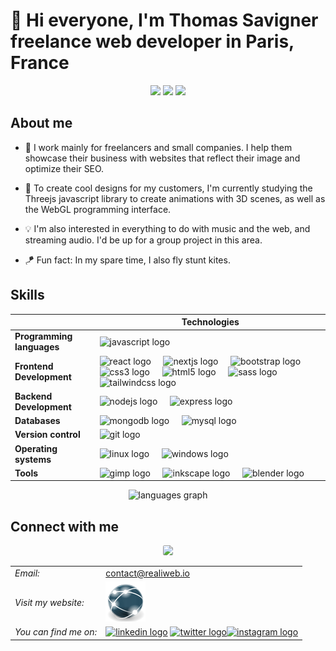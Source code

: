 # 👋 Hi everyone, I'm Thomas Savigner freelance web developer in Paris, France

<div align="center">
    <img height="100" src="https://i.giphy.com/media/v1.Y2lkPTc5MGI3NjExeXM1eXo5Y2Q0MjZhZDNuNW1xcHE0eWllZWpicXhkOWZnZ2huOWNyYiZlcD12MV9pbnRlcm5hbF9naWZfYnlfaWQmY3Q9Zw/IXnygGeB6LPPi/giphy.gif"/>
    <img height="200" src="https://i.giphy.com/media/v1.Y2lkPTc5MGI3NjExcnM5bGF2NTg1ZWhjYjNxNWtrMmJlZ3h5dWgxbHQzODNkbWNoNmgzYSZlcD12MV9pbnRlcm5hbF9naWZfYnlfaWQmY3Q9Zw/3ov9jNziFTMfzSumAw/giphy.gif"/>
    <img height="100" src="https://i.giphy.com/media/v1.Y2lkPTc5MGI3NjExeXM1eXo5Y2Q0MjZhZDNuNW1xcHE0eWllZWpicXhkOWZnZ2huOWNyYiZlcD12MV9pbnRlcm5hbF9naWZfYnlfaWQmY3Q9Zw/IXnygGeB6LPPi/giphy.gif"  />
</div>
<div align="center">
    <div align="center">

</div>

</div>

## About me

- 🔭 I work mainly for freelancers and small companies. I help them showcase their business with websites that reflect their image and optimize their SEO.
- 🌱 To create cool designs for my customers, I'm currently studying the Threejs javascript library to create animations with 3D scenes, as well as the WebGL programming interface.

- 💡 I'm also interested in everything to do with music and the web, and streaming audio. I'd be up for a group project in this area.
- 🪁 Fun fact: In my spare time, I also fly stunt kites.

## Skills

<div align="center">

|                           | **Technologies** |
| ------------------------- | ------------------------------ |
| **Programming languages** | <img src="https://cdn.jsdelivr.net/gh/devicons/devicon/icons/javascript/javascript-original.svg" height="40" alt="javascript logo"  />  |
| **Frontend Development**  | <img src="https://cdn.jsdelivr.net/gh/devicons/devicon/icons/react/react-original.svg" height="40" alt="react logo"  /> <img width="12" /> <img src="https://cdn.jsdelivr.net/gh/devicons/devicon/icons/nextjs/nextjs-line.svg" height="40" alt="nextjs logo"  /> <img width="12" /> <img src="https://cdn.jsdelivr.net/gh/devicons/devicon/icons/bootstrap/bootstrap-original.svg" height="40" alt="bootstrap logo"  /> <img width="12" /> <img src="https://cdn.jsdelivr.net/gh/devicons/devicon/icons/css3/css3-original.svg" height="40" alt="css3 logo"  /> <img width="12" /> <img src="https://cdn.jsdelivr.net/gh/devicons/devicon/icons/html5/html5-original.svg" height="40" alt="html5 logo"  /> <img width="12" /> <img src="https://cdn.jsdelivr.net/gh/devicons/devicon/icons/sass/sass-original.svg" height="40" alt="sass logo"  /> <img width="12" /> <img src="https://cdn.jsdelivr.net/gh/devicons/devicon/icons/tailwindcss/tailwindcss-original-wordmark.svg" height="40" alt="tailwindcss logo"  /> |
| **Backend Development**   | <img src="https://skillicons.dev/icons?i=nodejs" height="40" alt="nodejs logo"  /> <img width="12" /> <img src="https://cdn.jsdelivr.net/gh/devicons/devicon/icons/express/express-original-wordmark.svg" height="40" alt="express logo"  />  |
| **Databases**             | <img src="https://cdn.jsdelivr.net/gh/devicons/devicon/icons/mongodb/mongodb-original.svg" height="40" alt="mongodb logo"  /> <img width="12" /> <img src="https://cdn.jsdelivr.net/gh/devicons/devicon/icons/mysql/mysql-original.svg" height="40" alt="mysql logo" /> |
| **Version control**       | <img src="https://cdn.jsdelivr.net/gh/devicons/devicon/icons/git/git-original.svg" height="40" alt="git logo"  /> |
| **Operating systems**     | <img src="https://cdn.jsdelivr.net/gh/devicons/devicon/icons/linux/linux-original.svg" height="40" alt="linux logo"  /> <img width="12" /> <img src="https://cdn.jsdelivr.net/gh/devicons/devicon/icons/windows11/windows11-original.svg" height="40" alt="windows logo" /> |
| **Tools**                 | <img src="https://cdn.jsdelivr.net/gh/devicons/devicon/icons/gimp/gimp-original.svg" height="40" alt="gimp logo"  /> <img width="12" /> <img src="https://cdn.jsdelivr.net/gh/devicons/devicon/icons/inkscape/inkscape-original.svg" height="40" alt="inkscape logo"  /> <img width="12" /> <img src="https://cdn.jsdelivr.net/gh/devicons/devicon/icons/blender/blender-original.svg" height="40" alt="blender logo" /> |

</div>

<div align="center">
  <img src="https://github-readme-stats.vercel.app/api/top-langs?username=thomas-savigner&locale=en&hide_title=false&layout=compact&card_width=320&langs_count=8&theme=github_dark&hide_border=false&order=2" height="175" alt="languages graph" />
</div>

## Connect with me

<div align="center">
    <img height="125" src="https://i.giphy.com/media/v1.Y2lkPTc5MGI3NjExbW9sbGxqbWZqeHQ5YnE4Y3VmcDEyNWEzeW11cmd5eDgwb2tkMHpzeCZlcD12MV9pbnRlcm5hbF9naWZfYnlfaWQmY3Q9Zw/8Am0UlfiwZcgEDOy4h/giphy.gif" style="border-radius: 2.5px"  />
</div>
<div align="center">

|   |  |
| -- | - |
| *Email:* | [contact@realiweb.io](mailto:contact@realiweb.io) |
| *Visit my website:*  | [![Réaliweb logo](/img/realiwebSphereTransparentBckGrnD.png)](https://realiweb.io) |
| *You can find me on:* | <a href="https://fr.linkedin.com/in/thomas-savigner" target="_blank"><img src="https://raw.githubusercontent.com/maurodesouza/profile-readme-generator/master/src/assets/icons/social/linkedin/default.svg" height="40" alt="linkedin logo"  /></a> <img width=""><a href="https://twitter.com/thoWebDev" target="_blank"><img src="https://cdn.jsdelivr.net/gh/devicons/devicon/icons/twitter/twitter-original.svg" height="40" alt="twitter logo"  /></a><img width=""><a href="https://www.instagram.com/thowebdev/" target="_blank"><img src="https://raw.githubusercontent.com/maurodesouza/profile-readme-generator/master/src/assets/icons/social/instagram/default.svg" height="40" alt="instagram logo"  /></a> |
</div>
